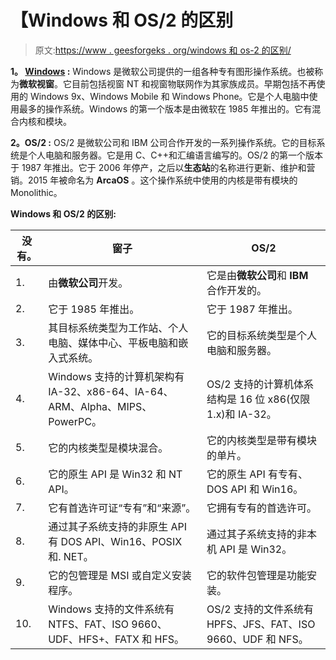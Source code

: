 # 【Windows 和 OS/2 的区别

> 原文:[https://www . geesforgeks . org/windows 和 os-2 的区别/](https://www.geeksforgeeks.org/difference-between-windows-and-os-2/)

**1。 [Windows](https://www.geeksforgeeks.org/interesting-facts-about-windows/) :**
Windows 是微软公司提供的一组各种专有图形操作系统。也被称为**微软视窗**。它目前包括视窗 NT 和视窗物联网作为其家族成员。早期包括不再使用的 Windows 9x、Windows Mobile 和 Windows Phone。它是个人电脑中使用最多的操作系统。Windows 的第一个版本是由微软在 1985 年推出的。它有混合内核和模块。

**2。OS/2 :**
OS/2 是微软公司和 IBM 公司合作开发的一系列操作系统。它的目标系统是个人电脑和服务器。它是用 C、C++和汇编语言编写的。OS/2 的第一个版本于 1987 年推出。它于 2006 年停产，之后以**生态站**的名称进行更新、维护和营销。2015 年被命名为 **ArcaOS** 。这个操作系统中使用的内核是带有模块的 Monolithic。

**Windows 和 OS/2 的区别:**

<center>

| 没有。 | 窗子 | OS/2 |
| --- | --- | --- |
| 1. | 由**微软公司**开发。 | 它是由**微软公司**和 **IBM** 合作开发的。 |
| 2. | 它于 1985 年推出。 | 它于 1987 年推出。 |
| 3. | 其目标系统类型为工作站、个人电脑、媒体中心、平板电脑和嵌入式系统。 | 它的目标系统类型是个人电脑和服务器。 |
| 4. | Windows 支持的计算机架构有 IA-32、x86-64、IA-64、ARM、Alpha、MIPS、PowerPC。 | OS/2 支持的计算机体系结构是 16 位 x86(仅限 1.x)和 IA-32。 |
| 5. | 它的内核类型是模块混合。 | 它的内核类型是带有模块的单片。 |
| 6. | 它的原生 API 是 Win32 和 NT API。 | 它的原生 API 有专有、DOS API 和 Win16。 |
| 7. | 它有首选许可证“专有”和“来源”。 | 它拥有专有的首选许可。 |
| 8. | 通过其子系统支持的非原生 API 有 DOS API、Win16、POSIX 和. NET。 | 通过其子系统支持的非本机 API 是 Win32。 |
| 9. | 它的包管理是 MSI 或自定义安装程序。 | 它的软件包管理是功能安装。 |
| 10. | Windows 支持的文件系统有 NTFS、FAT、ISO 9660、UDF、HFS+、FATX 和 HFS。 | OS/2 支持的文件系统有 HPFS、JFS、FAT、ISO 9660、UDF 和 NFS。 |

</center>